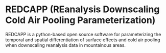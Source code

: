 # REDCAPP (REanalysis Downscaling Cold Air Pooling Parameterization)

REDCAPP is a python-based open source software for parameterizing the temporal and spatial differentiation of surface effects and cold air pooling when downscaling reanalysis data in mountainous areas.
